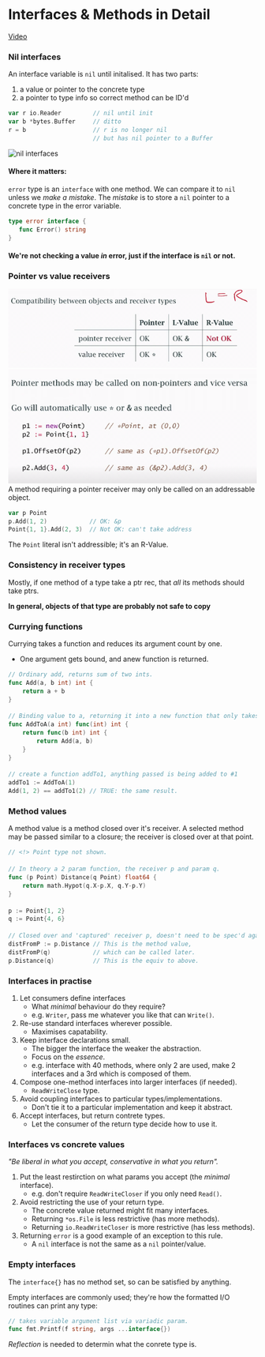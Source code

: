 # Interfaces & Methods in Detail

[Video](https://www.youtube.com/watch?v=AXCIEiebVfI&list=PLoILbKo9rG3skRCj37Kn5Zj803hhiuRK6&index=20)

### Nil interfaces

An interface variable is `nil` until initalised.
It has two parts:
1. a value or pointer to the concrete type
2. a pointer to type info so correct method can be ID'd
```go
var r io.Reader         // nil until init
var b *bytes.Buffer     // ditto
r = b                   // r is no longer nil
                        // but has nil pointer to a Buffer
```
![nil interfaces](/images/image.png)

 #### Where it matters:
 `error` type is an `interface` with one method.
 We can compare it to `nil` unless we *make a mistake*.
 The *mistake* is to store a `nil` pointer to a concrete type in the error variable.
 ```go
 type error interface {
    func Error() string
 }
 ```
 #### We're not checking a value *in* error, just if the interface is `nil` or not.

 ### Pointer vs value receivers

 
 ![compatibility table](./images/image2.png)
![Alt text](./images/image3.png)
A method requiring a pointer receiver may only be called on an addressable object.
 ```go
 var p Point
 p.Add(1, 2)            // OK: &p
 Point{1, 1}.Add(2, 3)  // Not OK: can't take address
 ```
 The `Point` literal isn't addressible; it's an R-Value.

### Consistency in receiver types
Mostly, if one method of a type take a ptr rec, that *all* its methods should take ptrs.

**In general, objects of that type are probably not safe to copy**

### Currying functions
Currying takes a function and reduces its argument count by one.
- One argument gets bound, and anew function is returned.
```go
// Ordinary add, returns sum of two ints.
func Add(a, b int) int {
    return a + b
} 

// Binding value to a, returning it into a new function that only takes a 'b' value, one argument. 
func AddToA(a int) func(int) int {
    return func(b int) int {
        return Add(a, b)
    }
}

// create a function addTo1, anything passed is being added to #1
addTo1 := AddToA(1)
Add(1, 2) == addTo1(2) // TRUE: the same result.
```

### Method values
A method value is a method closed over it's receiver.
A selected method may be passed similar to a closure; the receiver is closed over at that point.
```go
// <!> Point type not shown.

// In theory a 2 param function, the receiver p and param q.
func (p Point) Distance(q Point) float64 {
    return math.Hypot(q.X-p.X, q.Y-p.Y)
}

p := Point{1, 2}
q := Point{4, 6}

// Closed over and 'captured' receiver p, doesn't need to be spec'd again.
distFromP := p.Distance // This is the method value,
distFromP(q)            // which can be called later.
p.Distance(q)           // This is the equiv to above.
```

### Interfaces in practise
1. Let consumers define interfaces
   - What *minimal* behaviour do they require?
   - e.g. `Writer`, pass me whatever you like that can `Write()`.
2. Re-use standard interfaces wherever possible.
   - Maximises capatability.
3. Keep interface declarations small.
   - The bigger the interface the weaker the abstraction.
   - Focus on the *essence*.
   - e.g. interface with 40 methods, where only 2 are used, make 2 interfaces and a 3rd which is composed of them.
4. Compose one-method interfaces into larger interfaces (if needed).
   - `ReadWriteClose` type. 
5. Avoid coupling interfaces to particular types/implementations.
   - Don't tie it to a particular implementation and keep it abstract. 
6. Accept interfaces, but return contrete types.
   - Let the consumer of the return type decide how to use it.

### Interfaces vs concrete values
*"Be liberal in what you accept, conservative in what you return".*
1. Put the least restirction on what params you accept (the *minimal* interface).
   - e.g. don't require `ReadWriteCloser` if you only need `Read()`.
2. Avoid restricting the use of your return type.
   - The concrete value returned might fit many interfaces.
   - Returning `*os.File` is less restrictive (has more methods).
   - Returning `io.ReadWriteCloser` is more restrictive (has less methods).
3. Returning `error` is a good example of an exception to this rule.
   - A `nil` interface is not the same as a `nil` pointer/value.

### Empty interfaces
The `interface{}` has no method set, so can be satisfied by anything.

Empty interfaces are commonly used; they're how the formatted I/O routines can print any type:
```go
// takes variable argument list via variadic param.
func fmt.Printf(f string, args ...interface{})
```
*Reflection* is needed to determin what the conrete type is.